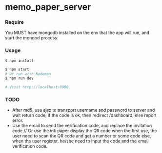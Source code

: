 # memo_paper_server

### Require
You MUST have mongodb installed on the env that the app will run, and start the mongod process.

### Usage

```sh
$ npm install
```

```sh
$ npm start
# Or run with Nodemon
$ npm run dev

# Visit http://localhost:8000
```

### TODO

- After md5, use ajex to transport username and password to server and wait return code, if the code is ok, then redirect /dashboard, else report error.
- Use the email to send the verification code, and replace the invitation code.// Or use the ink paper display the QR code when the first use, the user need to scan the QR code and get a number or some code else, when the user register, he/she need to input the code and the email verification code.
